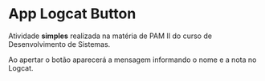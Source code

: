 # App Logcat Button
Atividade **simples** realizada na matéria de PAM II do curso de Desenvolvimento de Sistemas.

Ao apertar o botão aparecerá a mensagem informando o nome e a nota no Logcat.




